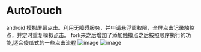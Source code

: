 # AutoTouch
android 模拟屏幕点击。利用无障碍服务，并申请悬浮窗权限，全屏点击记录触控点，并定时重复模拟点击。
fork来之后增加了添加触摸点之后按照顺序执行的功能,适合傻瓜式的一些点击流程
![image](https://user-images.githubusercontent.com/16432956/187673096-9b67c7e5-66e3-4b6d-9c25-ed0a456c29f3.png)
![image](https://user-images.githubusercontent.com/16432956/187673119-e17c7604-fcf2-4c7d-ae53-2a4632eee3c2.png)
